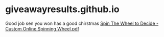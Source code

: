 # giveawayresults.github.io
Good job sen you won has a good chirstmas 
[Spin The Wheel to Decide - Custom Online Spinning Wheel.pdf](https://github.com/Anoymous2732/giveawayresults.github.io/files/7707697/Spin.The.Wheel.to.Decide.-.Custom.Online.Spinning.Wheel.pdf)
